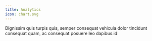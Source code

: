 ```yaml
---
title: Analytics
icon: chart.svg
---
```


Dignissim quis turpis quis, semper consequat vehicula dolor tincidunt consequat quam, ac consequat posuere leo dapibus id

